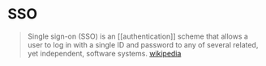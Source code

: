 # SSO

> Single sign-on (SSO) is an [[authentication]] scheme that allows a user to log in with a single ID and password to any of several related, yet independent, software systems. [wikipedia][1]

[1]: https://en.wikipedia.org/wiki/Single_sign-on
